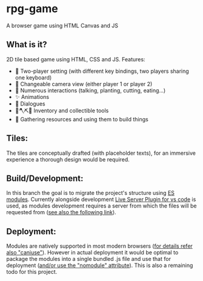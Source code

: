 # rpg-game
A browser game using HTML Canvas and JS

## What is it?
2D tile based game using HTML, CSS and JS. Features:

* 🔗 Two-player setting (with different key bindings, two players sharing one keyboard)
* 🎥 Changeable camera view (either player 1 or player 2) 
* 💖 Numerous interactions (talking, planting, cutting, eating...)
* ✨ Animations
* 💬 Dialogues
* 👛🪓⛏️🔨 Inventory and collectible tools
* 🤗 Gathering resources and using them to build things

## Tiles:

The tiles are conceptually drafted (with placeholder texts), for an immersive experience a thorough design would be required.

## Build/Development:
In this branch the goal is to migrate the project's structure using [ES modules](https://developer.mozilla.org/en-US/docs/Web/JavaScript/Guide/Modules).
Currently alongside development [Live Server Plugin for vs code](https://marketplace.visualstudio.com/items?itemName=ritwickdey.LiveServer) is used, as modules development requires a server from which the files will be requested from ([see also the following link](https://developer.mozilla.org/en-US/docs/Web/JavaScript/Guide/Modules#other_differences_between_modules_and_standard_scripts)).

## Deployment:
Modules are natively supported in most modern browsers ([for details refer also "caniuse"](https://caniuse.com/es6-module)). However in actual deployment it would be optimal to package the modules into a single bundled .js file and use that for deployment ([and/or use the "nomodule" attribute](https://developer.mozilla.org/en-US/docs/Web/HTML/Element/script#attr-nomodule)). This is also a remaining todo for this project.
